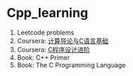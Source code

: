 # Cpp_learning
1. Leetcode problems
2. Coursera: [计算导论与C语言基础](https://www.coursera.org/learn/jisuanji-biancheng/home/welcome)
3. Coursera: [C程序设计进阶](https://www.coursera.org/learn/c-chengxu-sheji)
4. Book: C++ Primer
5. Book: The C Programming Language
